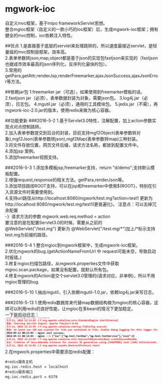 # mgwork-ioc
自定义mvc框架，基于mipo frameworkServlet思想。<br/>
整合mgioc框架（自定义的一款小巧的ioc框架）后，生成mgwork-ioc框架；拥有健全的mvc控制，ioc依赖注入特性。

##优点
1.是直接基于底层的servlet来处理跳转的，所以速度最接近servlet，是轻量级的mvc控制层框架，效率高。<br/>
2.表单参数转json,map,object都是基于json的实现包fastjson来实现的（fastjson也据成市效率最高的json序列化，反序列化最快的包）。<br/>
3.常用的getPara,getAttr,renderJsp,renderFreemarker,ajaxJsonSuccess,ajaxJsonError等方法。<br/>

##依赖jar包
	1.freemarker jar（可选），如果使用到freemarker模板的话。
	2.fastjson jar（必须），表单数据封装为对象，需要json包。
	3.log4j.jar（必须），日志包。
	4.mgutil.jar（必须），通用的工具模块包。
	5.jedis.jar（不需），再mgwork-ioc-2.0.jar的版本，使用redis来做为核心容器。

##功能更新
###2016-5-2
1.基于Servlet3.0特性，注解配置，加上action参数实现点对点控制跳转。<br/>
2.加入表单参数提交到后台的封装，目前支持mgf2Object(表单参数转对象),mgf2Json(表单参数转json),mgf2Map(表单参数转map)三种封装。<br/>
3.将文件存放位置，网页文件后缀，请求方法名称，都放到配置文件中。<br/>
4.添加jsp 案例。<br/>
5.添加freemarker视图支持。<br/>

###2016-5-3
1.添加多模板jsp,freemarker支持，return "d/demo";支持默认模板配置。<br/>
2.增强request,response的相关方法。getPara,renderJson等。<br/>
3.添加项目路径ROOT支持，可以在jsp和freemarker中使用${ROOT}，特别在引入资源文件时需要使用到。<br/>
4.支持url路径从http://localhost:8080/mgwork/test.mg?action=test1 更新为 http://localhost:8080/mgwork/test.mg/test1(更普遍化)。
注意点：可以去掉冗余配置<br/>
-》请求方法的参数 mgwork.web.req.method = action<br/>
要注意的是在配置Servlet3.0的时候，需要从之前的<br/>
@WebServlet("/test.mg") 更新为 @WebServlet("/test.mg/*")加上/*标示支持test.mg为前缀的路径。

###2016-5-4
1.整合mgioc到mgwork框架中，生成mgwork-ioc框架。<br/>
2.优化mgwork的bug.(getActionNameFromUrl 中 request可能未空，导致启动时报错。)<br/>
3.修复mgioc扫描包路径，从mgwork.properties文件中获取mgioc.scan.package，如果没有配置，就默认所有包。<br/>
4.修复mgwork的Action是交个servlet3.0管理的(请求对应，非单例)，所以不用mgioc管理的bug.<br/>

###2016-5-10
1.抽出mgutil，引入依赖mgutil-1.0.jar，依赖log4j.jar来写日志。

###2016-5-13
1.使用redis数据库来代替map数据结构做为mgioc的核心容器，这样可以利用redis的良好性能，让mgioc在多bean的情况下更加稳定。<br/>
一下是启动日志：
![](./doc/img/mgwork-ioc-redis-start.png)
2.在mgwork.properties中需要添加redis配置：

	#redis服务主机
	mg.ioc.redis.host = localhost
	#redis服务端口
	mg.ioc.redis.port = 6379

